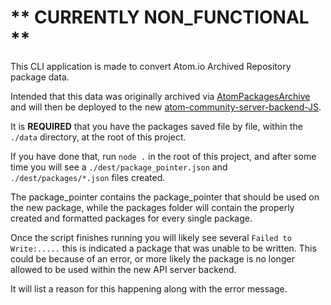 # ** CURRENTLY NON_FUNCTIONAL **
This CLI application is made to convert Atom.io Archived Repository package data.

Intended that this data was originally archived via [AtomPackagesArchive](https://github.com/confused-Techie/AtomPackagesArchive) and will then be deployed to the new [atom-community-server-backend-JS](https://github.com/confused-Techie/atom-community-server-backend-JS).

It is **REQUIRED** that you have the packages saved file by file, within the `./data` directory, at the root of this project.

If you have done that, run `node .` in the root of this project, and after some time you will see a `./dest/package_pointer.json` and `./dest/packages/*.json` files created.

The package_pointer contains the package_pointer that should be used on the new package, while the packages folder will contain the properly created and formatted packages for every single package.


Once the script finishes running you will likely see several `Failed to Write:.....` this is indicated a package that was unable to be written. This could be because of an error, or more likely the package is no longer allowed to be used within the new API server backend.

It will list a reason for this happening along with the error message.
